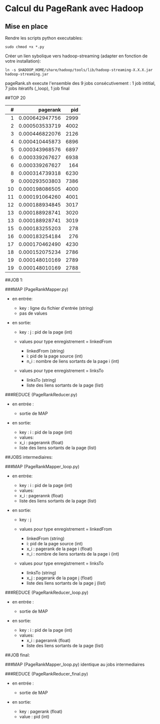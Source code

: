 # Calcul du PageRank avec Hadoop

## Mise en place

Rendre les scripts python executables:

	sudo chmod +x *.py

Créer un lien sybolique vers hadoop-streaming (adapter en fonction de votre installation):

	ln -s $HADOOP_HOME/share/hadoop/tools/lib/hadoop-streaming-X.X.X.jar hadoop-streaming.jar

pageRank.sh execute l'ensemble des 9 jobs consécutivement : 1 job intitial, 7 jobs itératifs (\_loop), 1 job final

##TOP 20

|  # |       pagerank |  pid |
| --:| --------------:| ----:|
|  1 | 0.000642947756 | 2999 |
|  2 | 0.000503533719 | 4002 |
|  3 | 0.000446822076 | 2126 |
|  4 | 0.000410445873 | 6896 |
|  5 | 0.000343968576 | 6897 |
|  6 | 0.000339267627 | 6938 |
|  6 | 0.000339267627 |  164 |
|  8 | 0.000314739318 | 6230 |
|  9 | 0.000293503803 | 7386 |
| 10 | 0.000198086505 | 4000 |
| 11 | 0.000191064260 | 4001 |
| 12 | 0.000188934845 | 3017 |
| 13 | 0.000188928741 | 3020 |
| 13 | 0.000188928741 | 3019 |
| 15 | 0.000183255203 |  278 |
| 16 | 0.000183254184 |  276 |
| 17 | 0.000170462490 | 4230 |
| 18 | 0.000152075234 | 2786 |
| 19 | 0.000148010169 | 2789 |
| 19 | 0.000148010169 | 2788 |

##JOB 1:

###MAP (PageRankMapper.py)
* en entrée:
	* key : ligne du fichier d'entrée (string)
	* pas de values

* en sortie:
	* key : j : pid de la page (int)
	
	* values pour type enregistrement = linkedFrom
		* linkedFrom (string)
		* i: pid de la page source (int)
		* n_i : nombre de liens sortants de la page i (int)

	* values pour type enregistrement = linksTo
		* linksTo (string)
		* liste des liens sortants de la page (list<int>)

###REDUCE (PageRankReducer.py)
* en entrée :
	* sortie de MAP

* en sortie:
	* key : i : pid de la page (int)
	* values:
	* x_i : pagerannk (float)
	* liste des liens sortants de la page (list<int>)


##JOBS intermediaires:

###MAP (PageRankMapper_loop.py)
* en entrée:
	* key : i : pid de la page (int)
	* values:
	* x_i : pagerannk (float)
	* liste des liens sortants de la page (list<int>)

* en sortie:
	* key : j
	
	* values pour type enregistrement = linkedFrom
		* linkedFrom (string)
		* i: pid de la page source (int)
		* x_i : pagerank de la page i (float)
		* n_i : nombre de liens sortants de la page i (int)

	* values pour type enregistrement = linksTo
		* linksTo (string)
		* x_j : pagerank de la page j (float)
		* liste des liens sortants de la page j (list<int>)

###REDUCE (PageRankReducer_loop.py)
* en entrée :
	* sortie de MAP

* en sortie:
	* key : i : pid de la page (int)
	* values:
		* x_i : pagerannk (float)
		* liste des liens sortants de la page (list<int>)

##JOB final:

###MAP (PageRankMapper_loop.py)
identique au jobs intermediaires

###REDUCE (PageRankReducer_final.py)
* en entrée :
	* sortie de MAP

* en sortie:
	* key : pagerank (float)
	* value : pid (int)
